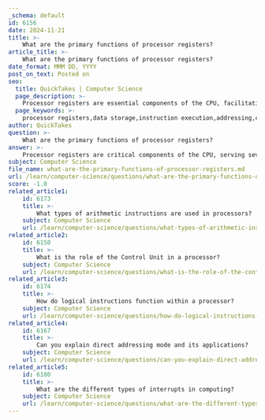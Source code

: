 ```yaml
---
_schema: default
id: 6156
date: 2024-11-21
title: >-
    What are the primary functions of processor registers?
article_title: >-
    What are the primary functions of processor registers?
date_format: MMM DD, YYYY
post_on_text: Posted on
seo:
  title: QuickTakes | Computer Science
  page_description: >-
    Processor registers are essential components of the CPU, facilitating fast data storage, instruction execution, memory addressing, control flow management, and arithmetic operations, significantly enhancing overall system performance.
  page_keywords: >-
    processor registers,data storage,instruction execution,addressing,control flow management,arithmetic operations,logic operations,status flags
author: QuickTakes
question: >-
    What are the primary functions of processor registers?
answer: >-
    Processor registers are critical components of the CPU, serving several primary functions that enhance the efficiency and speed of data processing. Here are the key functions of processor registers:\n\n1. **Data Storage**: Registers temporarily store data that is actively being processed by the CPU. This includes input values, intermediate results of calculations, and memory addresses. By keeping data within the CPU, registers facilitate faster access times compared to accessing data from main memory.\n\n2. **Instruction Execution**: Registers hold instructions that the CPU is currently executing. The Instruction Register (IR) is specifically designed for this purpose, storing the instruction fetched from memory before it is decoded and executed.\n\n3. **Addressing**: Registers are used to store memory addresses. The Memory Address Register (MAR) holds the address of the memory location from which data is to be fetched or to which data is to be written. This is crucial for the CPU's ability to access data in memory efficiently.\n\n4. **Control Flow Management**: The Program Counter (PC) is a special-purpose register that keeps track of the address of the next instruction to be executed. It plays a vital role in the control unit of the CPU, ensuring the sequential execution of instructions by incrementing to point to the next instruction after one is executed.\n\n5. **Arithmetic and Logic Operations**: Registers, particularly the Accumulator Register (AR), are used to store operands and results of arithmetic and logical operations. This allows the CPU to perform calculations quickly without needing to access slower memory.\n\n6. **Temporary Data Storage**: General-purpose registers (GPRs) are versatile and can be used for various tasks, including holding temporary data during program execution. They are essential for the CPU's ability to manage data flow and perform operations efficiently.\n\n7. **Status and Control Information**: Some registers are designated for storing status flags and control information, which help the CPU manage the execution of instructions and handle interrupts.\n\nIn summary, processor registers are integral to the CPU's operation, enabling rapid data manipulation, efficient instruction execution, and effective management of control flow and memory addressing. Their design allows for high-speed access and processing, which is fundamental to overall system performance.
subject: Computer Science
file_name: what-are-the-primary-functions-of-processor-registers.md
url: /learn/computer-science/questions/what-are-the-primary-functions-of-processor-registers
score: -1.0
related_article1:
    id: 6173
    title: >-
        What types of arithmetic instructions are used in processors?
    subject: Computer Science
    url: /learn/computer-science/questions/what-types-of-arithmetic-instructions-are-used-in-processors
related_article2:
    id: 6150
    title: >-
        What is the role of the Control Unit in a processor?
    subject: Computer Science
    url: /learn/computer-science/questions/what-is-the-role-of-the-control-unit-in-a-processor
related_article3:
    id: 6174
    title: >-
        How do logical instructions function within a processor?
    subject: Computer Science
    url: /learn/computer-science/questions/how-do-logical-instructions-function-within-a-processor
related_article4:
    id: 6167
    title: >-
        Can you explain direct addressing mode and its applications?
    subject: Computer Science
    url: /learn/computer-science/questions/can-you-explain-direct-addressing-mode-and-its-applications
related_article5:
    id: 6180
    title: >-
        What are the different types of interrupts in computing?
    subject: Computer Science
    url: /learn/computer-science/questions/what-are-the-different-types-of-interrupts-in-computing
---
```


&nbsp;